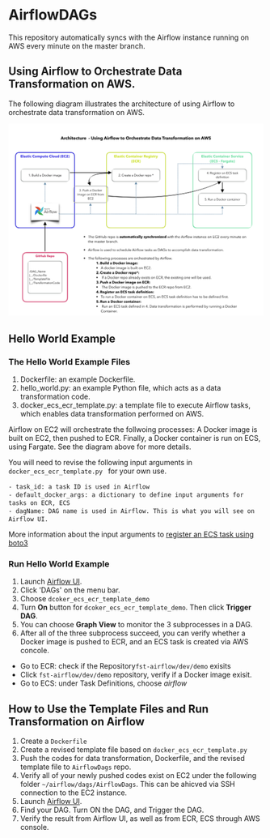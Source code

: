 # AirflowDAGs
This repository automatically syncs with the Airflow instance running on AWS every minute on the master branch.

##  Using Airflow to Orchestrate Data Transformation on AWS.
The following diagram illustrates the architecture of using Airflow to orchestrate data transformation on AWS.


![System diagram for using Airflow on AWS](/image/airflow_v6.png)


## Hello World Example
### The Hello World Example Files
1. Dockerfile: an example Dockerfile.
2. hello_world.py: an example Python file, which acts as a data transformation code.
3. docker_ecs_ecr_template.py: a template file to execute Airflow tasks, which enables data transformation performed on AWS. 

Airflow on EC2 will orchestrate the follwoing processes: A Docker image is built on EC2, then pushed to ECR. Finally, a Docker container is run on ECS, using Fargate. See the diagram above for more details. <br> 

You will need to revise the following input arguments in ```docker_ecs_ecr_template.py ``` for your own use. 

``` 
- task_id: a task ID is used in Airflow
- default_docker_args: a dictionary to define input arguments for tasks on ECR, ECS
- dagName: DAG name is used in Airflow. This is what you will see on Airflow UI.
```

More information about the input arguments to 
[register an ECS task using boto3](https://boto3.amazonaws.com/v1/documentation/api/latest/reference/services/ecs.html#ECS.Client.register_task_definition)

### Run Hello World Example
1. Launch [Airflow UI](https://fst-apc-airflow.agro.services/admin/).
1. Click 'DAGs' on the menu bar.
1. Choose ``` dcoker_ecs_ecr_template_demo ```
1. Turn **On** button for ``` dcoker_ecs_ecr_template_demo ```. Then click **Trigger DAG**.
1. You can choose **Graph View** to monitor the 3 subprocesses in a DAG.
1. After all of the three subprocess succeed, you can verify whether a Docker image is pushed to ECR, and an ECS task is created via AWS concole.

* Go to ECR: check if the Repository``` fst-airflow/dev/demo ``` exisits
* Click ``` fst-airflow/dev/demo ``` repository, verify if a Docker image exisit.
* Go to ECS: under Task Definitions, choose *airflow* 

## How to Use the Template Files and Run Transformation on Airflow
1. Create a ```Dockerfile```
1. Create a revised template file based on  ```docker_ecs_ecr_template.py```
1. Push the codes for data transformation, Dockerfile, and the revised template file to ```AirflowDags``` repo. 
1. Verify all of your newly pushed codes exist on EC2 under the following folder ``` ~/airflow/dags/AirflowDags ```. This can be ahicved via SSH connection to the EC2 instance.
1. Launch [Airflow UI](https://fst-apc-airflow.agro.services/admin/).
1. Find your DAG. Turn ON the DAG, and Trigger the DAG.
1. Verify the result from Airflow UI, as well as from ECR, ECS through AWS console.
